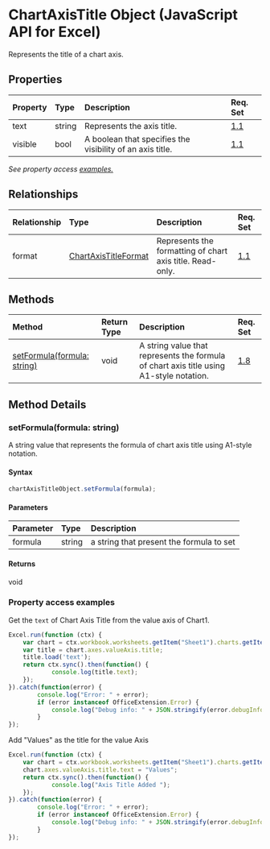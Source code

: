 # ChartAxisTitle Object (JavaScript API for Excel)

Represents the title of a chart axis.

## Properties

| Property	   | Type	|Description| Req. Set|
|:---------------|:--------|:----------|:----|
|text|string|Represents the axis title.|[1.1](../requirement-sets/excel-api-requirement-sets.md)|
|visible|bool|A boolean that specifies the visibility of an axis title.|[1.1](../requirement-sets/excel-api-requirement-sets.md)|

_See property access [examples.](#property-access-examples)_

## Relationships
| Relationship | Type	|Description| Req. Set|
|:---------------|:--------|:----------|:----|
|format|[ChartAxisTitleFormat](chartaxistitleformat.md)|Represents the formatting of chart axis title. Read-only.|[1.1](../requirement-sets/excel-api-requirement-sets.md)|

## Methods

| Method		   | Return Type	|Description| Req. Set|
|:---------------|:--------|:----------|:----|
|[setFormula(formula: string)](#setformulaformula-string)|void|A string value that represents the formula of chart axis title using A1-style notation.|[1.8](../requirement-sets/excel-api-requirement-sets.md)|

## Method Details


### setFormula(formula: string)
A string value that represents the formula of chart axis title using A1-style notation.

#### Syntax
```js
chartAxisTitleObject.setFormula(formula);
```

#### Parameters
| Parameter	   | Type	|Description|
|:---------------|:--------|:----------|
|formula|string| a string that present the formula to set |

#### Returns
void
### Property access examples
Get the `text` of Chart Axis Title from the value axis of Chart1.

```js
Excel.run(function (ctx) { 
	var chart = ctx.workbook.worksheets.getItem("Sheet1").charts.getItem("Chart1");	
	var title = chart.axes.valueAxis.title;
	title.load('text');
	return ctx.sync().then(function() {
			console.log(title.text);
	});
}).catch(function(error) {
		console.log("Error: " + error);
		if (error instanceof OfficeExtension.Error) {
			console.log("Debug info: " + JSON.stringify(error.debugInfo));
		}
});
```

Add "Values" as the title for the value Axis

```js
Excel.run(function (ctx) { 
	var chart = ctx.workbook.worksheets.getItem("Sheet1").charts.getItem("Chart1");	
	chart.axes.valueAxis.title.text = "Values";
	return ctx.sync().then(function() {
			console.log("Axis Title Added ");
	});
}).catch(function(error) {
		console.log("Error: " + error);
		if (error instanceof OfficeExtension.Error) {
			console.log("Debug info: " + JSON.stringify(error.debugInfo));
		}
});
```
